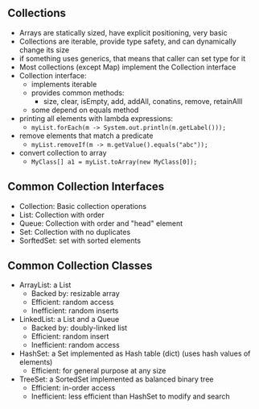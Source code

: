 ## Collections

- Arrays are statically sized, have explicit positioning, very basic
- Collections are iterable, provide type safety, and can dynamically change its size
- if something uses generics, that means that caller can set type for it
- Most collections (except Map) implement the Collection interface
- Collection interface:
  - implements iterable
  - provides common methods:
    - size, clear, isEmpty, add, addAll, conatins, remove, retainAlll
  - some depend on equals method
- printing all elements with lambda expressions:
  - `myList.forEach(m -> System.out.println(m.getLabel()));`
- remove elements that match a predicate
  - `myList.removeIf(m -> m.getValue().equals("abc"));`
- convert collection to array
  - `MyClass[] a1 = myList.toArray(new MyClass[0]);`

## Common Collection Interfaces

- Collection: Basic collection operations
- List: Collection with order
- Queue: Collection with order and "head" element
- Set: Collection with no duplicates
- SorftedSet: set with sorted elements

## Common Collection Classes

- ArrayList: a List
  - Backed by: resizable array
  - Efficient: random access
  - Inefficient: random inserts
- LinkedList: a List and a Queue
  - Backed by: doubly-linked list
  - Efficient: random insert
  - Inefficient: random access
- HashSet: a Set implemented as Hash table (dict) (uses hash values of elements)
  - Efficient: for general purpose at any size
- TreeSet: a SortedSet implemented as balanced binary tree
  - Efficient: in-order access
  - Inefficient: less efficient than HashSet to modify and search
